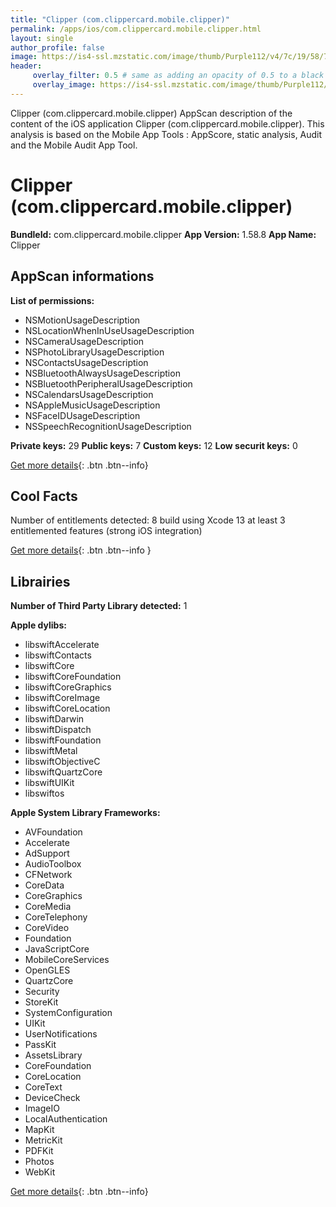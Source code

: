 ```yaml
---
title: "Clipper (com.clippercard.mobile.clipper)"
permalink: /apps/ios/com.clippercard.mobile.clipper.html
layout: single
author_profile: false
image: https://is4-ssl.mzstatic.com/image/thumb/Purple112/v4/7c/19/58/7c19589a-1005-0e62-4d3b-1a1c826fe999/AppIcon-0-0-1x_U007emarketing-0-0-0-5-0-0-sRGB-0-0-0-GLES2_U002c0-512MB-85-220-0-0.png/512x512bb.jpg
header: 
     overlay_filter: 0.5 # same as adding an opacity of 0.5 to a black background
     overlay_image: https://is4-ssl.mzstatic.com/image/thumb/Purple112/v4/7c/19/58/7c19589a-1005-0e62-4d3b-1a1c826fe999/AppIcon-0-0-1x_U007emarketing-0-0-0-5-0-0-sRGB-0-0-0-GLES2_U002c0-512MB-85-220-0-0.png/512x512bb.jpg
---
```

Clipper (com.clippercard.mobile.clipper) AppScan description of the content of the iOS application Clipper (com.clippercard.mobile.clipper). This analysis is based on the Mobile App Tools : AppScore, static analysis, Audit and the Mobile Audit App Tool.

# Clipper (com.clippercard.mobile.clipper)

**BundleId:** com.clippercard.mobile.clipper
**App Version:** 1.58.8
**App Name:** Clipper


## AppScan informations 

**List of permissions:** 
- NSMotionUsageDescription
- NSLocationWhenInUseUsageDescription
- NSCameraUsageDescription
- NSPhotoLibraryUsageDescription
- NSContactsUsageDescription
- NSBluetoothAlwaysUsageDescription
- NSBluetoothPeripheralUsageDescription
- NSCalendarsUsageDescription
- NSAppleMusicUsageDescription
- NSFaceIDUsageDescription
- NSSpeechRecognitionUsageDescription
  
  
**Private keys:** 29
**Public keys:** 7
**Custom keys:** 12
**Low securit keys:** 0
  
[Get more details](/pricing.html){: .btn .btn--info}

## Cool Facts

Number of entitlements detected: 8
build using Xcode 13
at least 3 entitlemented features (strong iOS integration)
  
[Get more details](/pricing.html){: .btn .btn--info }

## Librairies 
**Number of Third Party Library detected:** 1


**Apple dylibs:**
- libswiftAccelerate
- libswiftContacts
- libswiftCore
- libswiftCoreFoundation
- libswiftCoreGraphics
- libswiftCoreImage
- libswiftCoreLocation
- libswiftDarwin
- libswiftDispatch
- libswiftFoundation
- libswiftMetal
- libswiftObjectiveC
- libswiftQuartzCore
- libswiftUIKit
- libswiftos


**Apple System Library Frameworks:**
- AVFoundation
- Accelerate
- AdSupport
- AudioToolbox
- CFNetwork
- CoreData
- CoreGraphics
- CoreMedia
- CoreTelephony
- CoreVideo
- Foundation
- JavaScriptCore
- MobileCoreServices
- OpenGLES
- QuartzCore
- Security
- StoreKit
- SystemConfiguration
- UIKit
- UserNotifications
- PassKit
- AssetsLibrary
- CoreFoundation
- CoreLocation
- CoreText
- DeviceCheck
- ImageIO
- LocalAuthentication
- MapKit
- MetricKit
- PDFKit
- Photos
- WebKit


  
[Get more details](/pricing.html){: .btn .btn--info}

